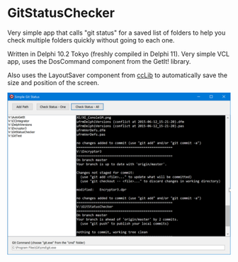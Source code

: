# GitStatusChecker
Very simple app that calls "git status" for a saved list of folders to help you check multiple folders quickly without going to each one.

Written in Delphi 10.2 Tokyo (freshly compiled in Delphi 11).  Very simple VCL app, uses the DosCommand component from the GetIt! library.

Also uses the LayoutSaver component from [ccLib](https://github.com/corneliusdavid/ccLib) to automatically save the size and position of the screen.

![Screenshot](Screenshot1.png)
